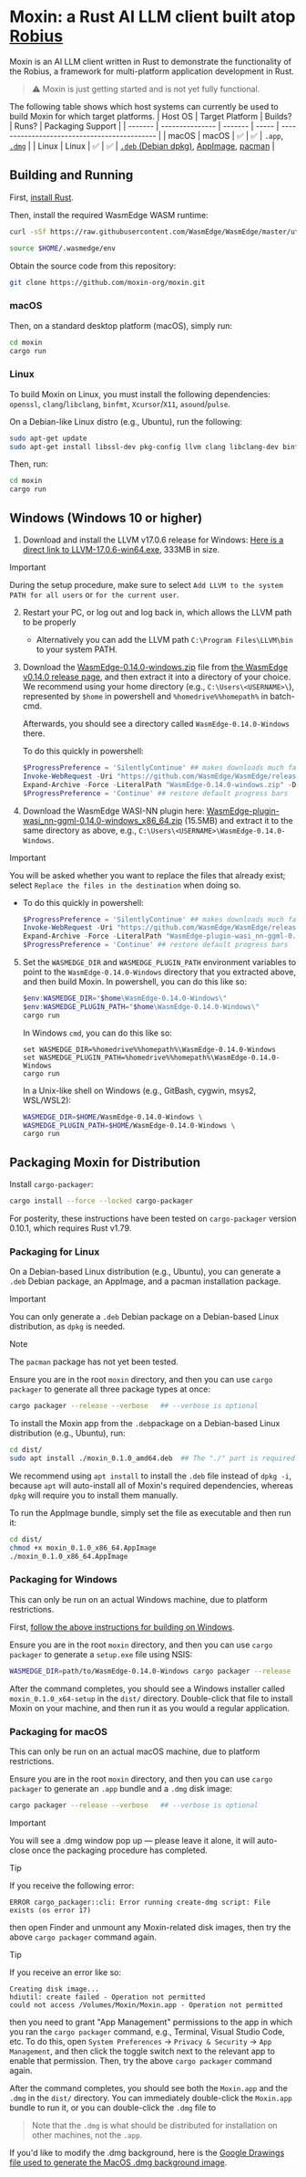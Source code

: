 # Moxin: a Rust AI LLM client built atop [Robius](https://github.com/project-robius)

Moxin is an AI LLM client written in Rust to demonstrate the functionality of the Robius, a framework for multi-platform application development in Rust.

> ⚠️ Moxin is just getting started and is not yet fully functional.

The following table shows which host systems can currently be used to build Moxin for which target platforms.
| Host OS | Target Platform | Builds? | Runs? | Packaging Support                            |
| ------- | --------------- | ------- | ----- | -------------------------------------------- |
| macOS   | macOS           | ✅      | ✅    | `.app`, [`.dmg`]                             |
| Linux   | Linux           | ✅      | ✅    | [`.deb` (Debian dpkg)], [AppImage], [pacman] |

## Building and Running

First, [install Rust](https://www.rust-lang.org/tools/install).

Then, install the required WasmEdge WASM runtime:

```sh
curl -sSf https://raw.githubusercontent.com/WasmEdge/WasmEdge/master/utils/install_v2.sh | bash -s -- --version=0.14.0

source $HOME/.wasmedge/env
```

Obtain the source code from this repository:
```sh
git clone https://github.com/moxin-org/moxin.git
```

### macOS

Then, on a standard desktop platform (macOS), simply run:

```sh
cd moxin
cargo run
```

### Linux

To build Moxin on Linux, you must install the following dependencies:
`openssl`, `clang`/`libclang`, `binfmt`, `Xcursor`/`X11`, `asound`/`pulse`.

On a Debian-like Linux distro (e.g., Ubuntu), run the following:
```sh
sudo apt-get update
sudo apt-get install libssl-dev pkg-config llvm clang libclang-dev binfmt-support libxcursor-dev libx11-dev libasound2-dev libpulse-dev
```

Then, run:

```sh
cd moxin
cargo run
```

## Windows (Windows 10 or higher)
1.  Download and install the LLVM v17.0.6 release for Windows: [Here is a direct link to LLVM-17.0.6-win64.exe](https://github.com/llvm/llvm-project/releases/download/llvmorg-17.0.6/LLVM-17.0.6-win64.exe), 333MB in size.

> [!IMPORTANT]
> During the setup procedure, make sure to select `Add LLVM to the system PATH for all users` or `for the current user`.

2. Restart your PC, or log out and log back in, which allows the LLVM path to be properly
    * Alternatively you can add the LLVM path `C:\Program Files\LLVM\bin` to your system PATH.
3.  Download the [WasmEdge-0.14.0-windows.zip](https://github.com/WasmEdge/WasmEdge/releases/download/0.14.0/WasmEdge-0.14.0-windows.zip) file from [the WasmEdge v0.14.0 release page](https://github.com/WasmEdge/WasmEdge/releases/tag/0.14.0),
    and then extract it into a directory of your choice.
    We recommend using your home directory (e.g., `C:\Users\<USERNAME>\`), represented by `$home` in powershell and `%homedrive%%homepath%` in batch-cmd.

    Afterwards, you should see a directory called `WasmEdge-0.14.0-Windows` there.
        
    To do this quickly in powershell:
    ```powershell
    $ProgressPreference = 'SilentlyContinue' ## makes downloads much faster
    Invoke-WebRequest -Uri "https://github.com/WasmEdge/WasmEdge/releases/download/0.14.0/WasmEdge-0.14.0-windows.zip" -OutFile "WasmEdge-0.14.0-windows.zip"
    Expand-Archive -Force -LiteralPath "WasmEdge-0.14.0-windows.zip" -DestinationPath $home
    $ProgressPreference = 'Continue' ## restore default progress bars
    ```

4. Download the WasmEdge WASI-NN plugin here: [WasmEdge-plugin-wasi_nn-ggml-0.14.0-windows_x86_64.zip](https://github.com/WasmEdge/WasmEdge/releases/download/0.14.0/WasmEdge-plugin-wasi_nn-ggml-0.14.0-windows_x86_64.zip) (15.5MB) and extract it to the same directory as above, e.g., `C:\Users\<USERNAME>\WasmEdge-0.14.0-Windows`.
> [!IMPORTANT]
> You will be asked whether you want to replace the files that already exist; select `Replace the files in the destination` when doing so.    
* To do this quickly in powershell:
    ```powershell
    $ProgressPreference = 'SilentlyContinue' ## makes downloads much faster
    Invoke-WebRequest -Uri "https://github.com/WasmEdge/WasmEdge/releases/download/0.14.0/WasmEdge-plugin-wasi_nn-ggml-0.14.0-windows_x86_64.zip" -OutFile "WasmEdge-plugin-wasi_nn-ggml-0.14.0-windows_x86_64.zip"
    Expand-Archive -Force -LiteralPath "WasmEdge-plugin-wasi_nn-ggml-0.14.0-windows_x86_64.zip" -DestinationPath "$home\WasmEdge-0.14.0-Windows"
    $ProgressPreference = 'Continue' ## restore default progress bars
    ```
    
5. Set the `WASMEDGE_DIR` and `WASMEDGE_PLUGIN_PATH` environment variables to point to the `WasmEdge-0.14.0-Windows` directory that you extracted above, and then build Moxin.
    In powershell, you can do this like so:
    ```powershell
    $env:WASMEDGE_DIR="$home\WasmEdge-0.14.0-Windows\"
    $env:WASMEDGE_PLUGIN_PATH="$home\WasmEdge-0.14.0-Windows\"
    cargo run
    ```

    In Windows `cmd`, you can do this like so:
    ```batch
    set WASMEDGE_DIR=%homedrive%%homepath%\WasmEdge-0.14.0-Windows
    set WASMEDGE_PLUGIN_PATH=%homedrive%%homepath%\WasmEdge-0.14.0-Windows
    cargo run
    ```

    In a Unix-like shell on Windows (e.g., GitBash, cygwin, msys2, WSL/WSL2):
    ```sh
    WASMEDGE_DIR=$HOME/WasmEdge-0.14.0-Windows \
    WASMEDGE_PLUGIN_PATH=$HOME/WasmEdge-0.14.0-Windows \
    cargo run
    ```


## Packaging Moxin for Distribution

Install `cargo-packager`:
```sh
cargo install --force --locked cargo-packager
```
For posterity, these instructions have been tested on `cargo-packager` version 0.10.1, which requires Rust v1.79.


### Packaging for Linux
On a Debian-based Linux distribution (e.g., Ubuntu), you can generate a `.deb` Debian package, an AppImage, and a pacman installation package.


> [!IMPORTANT]
> You can only generate a `.deb` Debian package on a Debian-based Linux distribution, as `dpkg` is needed.
 
> [!NOTE]
> The `pacman` package has not yet been tested.

Ensure you are in the root `moxin` directory, and then you can use `cargo packager` to generate all three package types at once:
```sh
cargo packager --release --verbose   ## --verbose is optional
```

To install the Moxin app from the `.deb`package on a Debian-based Linux distribution (e.g., Ubuntu), run:
```sh
cd dist/
sudo apt install ./moxin_0.1.0_amd64.deb  ## The "./" part is required
```
We recommend using `apt install` to install the `.deb` file instead of `dpkg -i`, because `apt` will auto-install all of Moxin's required dependencies, whereas `dpkg` will require you to install them manually.


To run the AppImage bundle, simply set the file as executable and then run it:
```sh
cd dist/
chmod +x moxin_0.1.0_x86_64.AppImage
./moxin_0.1.0_x86_64.AppImage
```

### Packaging for Windows
This can only be run on an actual Windows machine, due to platform restrictions.

First, [follow the above instructions for building on Windows](#windows-windows-10-or-higher).

Ensure you are in the root `moxin` directory, and then you can use `cargo packager` to generate a `setup.exe` file using NSIS:
```sh
WASMEDGE_DIR=path/to/WasmEdge-0.14.0-Windows cargo packager --release --formats nsis --verbose   ## --verbose is optional
```

After the command completes, you should see a Windows installer called `moxin_0.1.0_x64-setup` in the `dist/` directory.
Double-click that file to install Moxin on your machine, and then run it as you would a regular application.


### Packaging for macOS
This can only be run on an actual macOS machine, due to platform restrictions.

Ensure you are in the root `moxin` directory, and then you can use `cargo packager` to generate an `.app` bundle and a `.dmg` disk image:
```sh
cargo packager --release --verbose   ## --verbose is optional
```

> [!IMPORTANT]
> You will see a .dmg window pop up — please leave it alone, it will auto-close once the packaging procedure has completed.

> [!TIP]
> If you receive the following error:
> ```
> ERROR cargo_packager::cli: Error running create-dmg script: File exists (os error 17)
> ```
> then open Finder and unmount any Moxin-related disk images, then try the above `cargo packager` command again.

> [!TIP]
> If you receive an error like so:
> ```
> Creating disk image...
> hdiutil: create failed - Operation not permitted
> could not access /Volumes/Moxin/Moxin.app - Operation not permitted
> ```
> then you need to grant "App Management" permissions to the app in which you ran the `cargo packager` command, e.g., Terminal, Visual Studio Code, etc.
> To do this, open `System Preferences` → `Privacy & Security` → `App Management`,
> and then click the toggle switch next to the relevant app to enable that permission. 
> Then, try the above `cargo packager` command again.

After the command completes, you should see both the `Moxin.app` and the `.dmg` in the `dist/` directory.
You can immediately double-click the `Moxin.app` bundle to run it, or you can double-click the `.dmg` file to 

> Note that the `.dmg` is what should be distributed for installation on other machines, not the `.app`.

If you'd like to modify the .dmg background, here is the [Google Drawings file used to generate the MacOS .dmg background image](https://docs.google.com/drawings/d/1Uq13nAsCKFrl4s16HeLqpVfQ-vbF7v2Z8HFyqgeyrbE/edit?usp=sharing).


[`.dmg`]: https://support.apple.com/en-gb/guide/mac-help/mh35835/mac
[`.deb` (Debian dpkg)]: https://www.debian.org/doc/manuals/debian-faq/pkg-basics.en.html#package
[AppImage]: https://appimage.org/
[pacman]: https://pacman.archlinux.page/pacman.8.html
